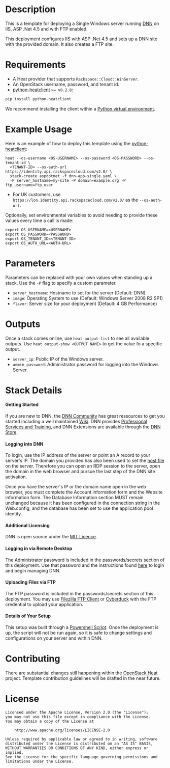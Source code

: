 Description
===========

This is a template for deploying a Single Windows server running [DNN](http://about.dnn.net/) on IIS,
ASP .Net 4.5 and with FTP enabled.

This deployment configures IIS with ASP .Net 4.5 and sets up a DNN site with the provided domain.
It also creates a FTP site.


Requirements
============
* A Heat provider that supports `Rackspace::Cloud::WinServer`.
* An OpenStack username, password, and tenant id.
* [python-heatclient](https://github.com/openstack/python-heatclient)
`>= v0.2.8`:

```bash
pip install python-heatclient
```

We recommend installing the client within a [Python virtual
environment](http://www.virtualenv.org/).

Example Usage
=============
Here is an example of how to deploy this template using the
[python-heatclient](https://github.com/openstack/python-heatclient):

```
heat --os-username <OS-USERNAME> --os-password <OS-PASSWORD> --os-tenant-id \
  <TENANT-ID> --os-auth-url https://identity.api.rackspacecloud.com/v2.0/ \
  stack-create aspdotnet -f dnn-app-single.yaml \
  -P server_hostname=my-site -P domain=example.org -P ftp_username=ftp_user
```

* For UK customers, use `https://lon.identity.api.rackspacecloud.com/v2.0/` as
the `--os-auth-url`.

Optionally, set environmental variables to avoid needing to provide these
values every time a call is made:

```
export OS_USERNAME=<USERNAME>
export OS_PASSWORD=<PASSWORD>
export OS_TENANT_ID=<TENANT-ID>
export OS_AUTH_URL=<AUTH-URL>
```

Parameters
==========
Parameters can be replaced with your own values when standing up a stack. Use
the `-P` flag to specify a custom parameter.

* `server_hostname`: Hostname to set for the server (Default: DNN)
* `image`: Operating System to use (Default: Windows Server 2008 R2 SP1)
* `flavor`: Server size for your deployment (Default: 4 GB Performance)

Outputs
=======
Once a stack comes online, use `heat output-list` to see all available outputs.
Use `heat output-show <OUTPUT NAME>` to get the value fo a specific output.

* `server_ip`: Public IP of the Windows server.
* `admin_password`: Administrator password for logging into the Windows Server.

Stack Details
=============
#### Getting Started
If you are new to DNN, the [DNN
Community](http://www.dnnsoftware.com/community) has great ressources to
get you started including a well maintained
[Wiki](http://www.dnnsoftware.com/wiki). DNN provides [Professional
Services and Training](http://www.dnnsoftware.com/solutions/services),
and DNN Extensions are available through the [DNN
Store](http://store.dnnsoftware.com/).

#### Logging into DNN
To login, use the IP address of the server or point an A record to your
server's IP. The domain you provided has also been used to set the [host
file](http://www.rackspace.com/knowledge_center/article/how-do-i-modify-my-hosts-file)
on the server. Therefore you can open an RDP session to the server,
open the domain in the web browser and pursue the last step of the DNN
site activation.

Once you have the server's IP or the domain name open in the web browser,
you must complete the Account information form and the Website
information form. The Database Information section MUST remain unchanged
because it has been configured in the connection string in the
Web.config, and the database has been set to use the application pool
identity.

#### Additional Licensing
DNN is open source under the [MIT
Licence](https://dotnetnuke.codeplex.com/license).

#### Logging in via Remote Desktop
The Administrator password is included in the passwords/secrets section
of this deployment. Use that password and the instructions found
[here](http://www.rackspace.com/knowledge_center/article/logging-in-to-your-server-via-rdp-windows)
to login and begin managing DNN.

#### Uploading Files via FTP
The FTP password is included in the passwords/secrets section
of this deployment. You may use [Filezilla FTP Client](https://filezilla-project.org/)
or [Cyberduck](http://cyberduck.io/) with the FTP credential to upload your application.

#### Details of Your Setup
This setup was built through a [Powershell
Script](http://technet.microsoft.com/en-us/scriptcenter/dd742419.aspx).
Once the deployment is up, the script will not be run again, so it is
safe to change settings and configurations on your server and within
DNN.

Contributing
============
There are substantial changes still happening within the [OpenStack
Heat](https://wiki.openstack.org/wiki/Heat) project. Template contribution
guidelines will be drafted in the near future.

License
=======
```
Licensed under the Apache License, Version 2.0 (the "License");
you may not use this file except in compliance with the License.
You may obtain a copy of the License at

    http://www.apache.org/licenses/LICENSE-2.0

Unless required by applicable law or agreed to in writing, software
distributed under the License is distributed on an "AS IS" BASIS,
WITHOUT WARRANTIES OR CONDITIONS OF ANY KIND, either express or implied.
See the License for the specific language governing permissions and
limitations under the License.
```

